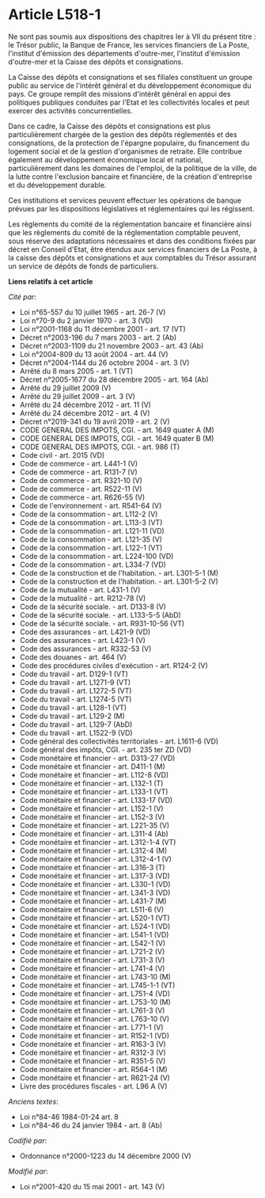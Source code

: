 # Article L518-1

Ne sont pas soumis aux dispositions des chapitres Ier à VII du présent titre : le Trésor public, la Banque de France, les
services financiers de La Poste, l'institut d'émission des départements d'outre-mer, l'institut d'émission d'outre-mer et la
Caisse des dépôts et consignations.

La Caisse des dépôts et consignations et ses filiales constituent un groupe public au service de l'intérêt général et du
développement économique du pays. Ce groupe remplit des missions d'intérêt général en appui des politiques publiques
conduites par l'Etat et les collectivités locales et peut exercer des activités concurrentielles.

Dans ce cadre, la Caisse des dépôts et consignations est plus particulièrement chargée de la gestion des dépôts réglementés
et des consignations, de la protection de l'épargne populaire, du financement du logement social et de la gestion
d'organismes de retraite. Elle contribue également au développement économique local et national, particulièrement dans les
domaines de l'emploi, de la politique de la ville, de la lutte contre l'exclusion bancaire et financière, de la création
d'entreprise et du développement durable.

Ces institutions et services peuvent effectuer les opérations de banque prévues par les dispositions législatives et
réglementaires qui les régissent.

Les règlements du comité de la réglementation bancaire et financière ainsi que les règlements du comité de la réglementation
comptable peuvent, sous réserve des adaptations nécessaires et dans des conditions fixées par décret en Conseil d'Etat, être
étendus aux services financiers de La Poste, à la caisse des dépôts et consignations et aux comptables du Trésor assurant un
service de dépôts de fonds de particuliers.

**Liens relatifs à cet article**

_Cité par_:

  - Loi n°65-557 du 10 juillet 1965 - art. 26-7 (V)
  - Loi n°70-9 du 2 janvier 1970 - art. 3 (VD)
  - Loi n°2001-1168 du 11 décembre 2001 - art. 17 (VT)
  - Décret n°2003-196 du 7 mars 2003 - art. 2 (Ab)
  - Décret n°2003-1109 du 21 novembre 2003 - art. 43 (Ab)
  - Loi n°2004-809 du 13 août 2004 - art. 44 (V)
  - Décret n°2004-1144 du 26 octobre 2004 - art. 3 (V)
  - Arrêté du 8 mars 2005 - art. 1 (VT)
  - Décret n°2005-1677 du 28 décembre 2005 - art. 164 (Ab)
  - Arrêté du 29 juillet 2009 (V)
  - Arrêté du 29 juillet 2009 - art. 3 (V)
  - Arrêté du 24 décembre 2012 - art. 11 (V)
  - Arrêté du 24 décembre 2012 - art. 4 (V)
  - Décret n°2019-341 du 19 avril 2019 - art. 2 (V)
  - CODE GENERAL DES IMPOTS, CGI. - art. 1649 quater A (M)
  - CODE GENERAL DES IMPOTS, CGI. - art. 1649 quater B (M)
  - CODE GENERAL DES IMPOTS, CGI. - art. 986 (T)
  - Code civil - art. 2015 (VD)
  - Code de commerce - art. L441-1 (V)
  - Code de commerce - art. R131-7 (V)
  - Code de commerce - art. R321-10 (V)
  - Code de commerce - art. R522-11 (V)
  - Code de commerce - art. R626-55 (V)
  - Code de l'environnement - art. R541-64 (V)
  - Code de la consommation - art. L112-2 (V)
  - Code de la consommation - art. L113-3 (VT)
  - Code de la consommation - art. L121-11 (VD)
  - Code de la consommation - art. L121-35 (V)
  - Code de la consommation - art. L122-1 (VT)
  - Code de la consommation - art. L224-100 (VD)
  - Code de la consommation - art. L334-7 (VD)
  - Code de la construction et de l'habitation. - art. L301-5-1 (M)
  - Code de la construction et de l'habitation. - art. L301-5-2 (V)
  - Code de la mutualité - art. L431-1 (V)
  - Code de la mutualité - art. R212-78 (V)
  - Code de la sécurité sociale. - art. D133-8 (V)
  - Code de la sécurité sociale. - art. L133-5-5 (AbD)
  - Code de la sécurité sociale. - art. R931-10-56 (VT)
  - Code des assurances - art. L421-9 (VD)
  - Code des assurances - art. L423-1 (V)
  - Code des assurances - art. R332-53 (V)
  - Code des douanes - art. 464 (V)
  - Code des procédures civiles d'exécution - art. R124-2 (V)
  - Code du travail - art. D129-1 (VT)
  - Code du travail - art. L1271-9 (VT)
  - Code du travail - art. L1272-5 (VT)
  - Code du travail - art. L1274-5 (VT)
  - Code du travail - art. L128-1 (VT)
  - Code du travail - art. L129-2 (M)
  - Code du travail - art. L129-7 (AbD)
  - Code du travail - art. L1522-9 (VD)
  - Code général des collectivités territoriales - art. L1611-6 (VD)
  - Code général des impôts, CGI. - art. 235 ter ZD (VD)
  - Code monétaire et financier - art. D313-27 (VD)
  - Code monétaire et financier - art. D411-1 (M)
  - Code monétaire et financier - art. L112-8 (VD)
  - Code monétaire et financier - art. L132-1 (T)
  - Code monétaire et financier - art. L133-1 (VT)
  - Code monétaire et financier - art. L133-17 (VD)
  - Code monétaire et financier - art. L152-1 (V)
  - Code monétaire et financier - art. L152-3 (V)
  - Code monétaire et financier - art. L221-35 (V)
  - Code monétaire et financier - art. L311-4 (Ab)
  - Code monétaire et financier - art. L312-1-4 (VT)
  - Code monétaire et financier - art. L312-4 (M)
  - Code monétaire et financier - art. L312-4-1 (V)
  - Code monétaire et financier - art. L316-3 (T)
  - Code monétaire et financier - art. L317-3 (VD)
  - Code monétaire et financier - art. L330-1 (VD)
  - Code monétaire et financier - art. L341-3 (VD)
  - Code monétaire et financier - art. L431-7 (M)
  - Code monétaire et financier - art. L511-6 (V)
  - Code monétaire et financier - art. L520-1 (VT)
  - Code monétaire et financier - art. L524-1 (VD)
  - Code monétaire et financier - art. L541-1 (VD)
  - Code monétaire et financier - art. L542-1 (V)
  - Code monétaire et financier - art. L721-2 (V)
  - Code monétaire et financier - art. L731-3 (V)
  - Code monétaire et financier - art. L741-4 (V)
  - Code monétaire et financier - art. L743-10 (M)
  - Code monétaire et financier - art. L745-1-1 (VT)
  - Code monétaire et financier - art. L751-4 (VD)
  - Code monétaire et financier - art. L753-10 (M)
  - Code monétaire et financier - art. L761-3 (V)
  - Code monétaire et financier - art. L763-10 (V)
  - Code monétaire et financier - art. L771-1 (V)
  - Code monétaire et financier - art. R152-1 (VD)
  - Code monétaire et financier - art. R163-3 (V)
  - Code monétaire et financier - art. R312-3 (V)
  - Code monétaire et financier - art. R351-5 (V)
  - Code monétaire et financier - art. R564-1 (M)
  - Code monétaire et financier - art. R621-24 (V)
  - Livre des procédures fiscales - art. L96 A (V)

_Anciens textes_:

  - Loi n°84-46 1984-01-24 art. 8
  - Loi n°84-46 du 24 janvier 1984 - art. 8 (Ab)

_Codifié par_:

  - Ordonnance n°2000-1223 du 14 décembre 2000 (V)

_Modifié par_:

  - Loi n°2001-420 du 15 mai 2001 - art. 143 (V)
